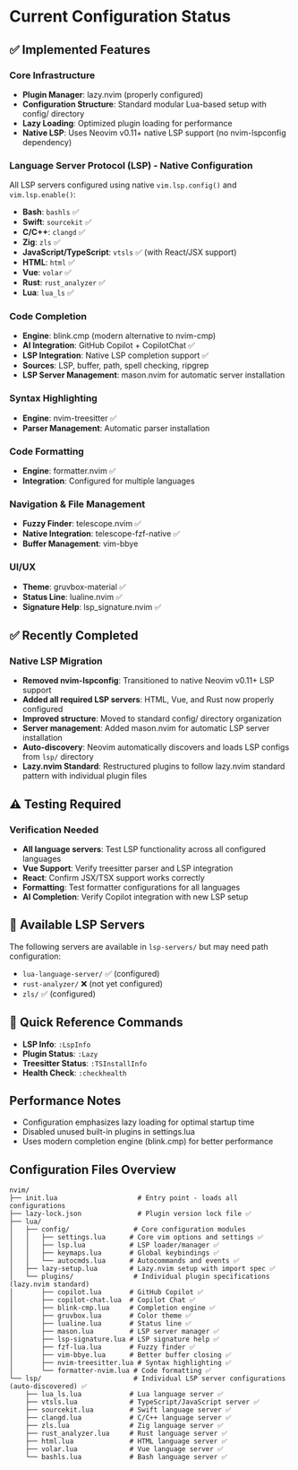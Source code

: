 # Current Configuration Status

## ✅ Implemented Features

### Core Infrastructure

- **Plugin Manager**: lazy.nvim (properly configured)
- **Configuration Structure**: Standard modular Lua-based setup with config/ directory
- **Lazy Loading**: Optimized plugin loading for performance
- **Native LSP**: Uses Neovim v0.11+ native LSP support (no nvim-lspconfig dependency)

### Language Server Protocol (LSP) - Native Configuration

All LSP servers configured using native `vim.lsp.config()` and `vim.lsp.enable()`:

- **Bash**: `bashls` ✅
- **Swift**: `sourcekit` ✅
- **C/C++**: `clangd` ✅
- **Zig**: `zls` ✅
- **JavaScript/TypeScript**: `vtsls` ✅ (with React/JSX support)
- **HTML**: `html` ✅
- **Vue**: `volar` ✅
- **Rust**: `rust_analyzer` ✅
- **Lua**: `lua_ls` ✅

### Code Completion

- **Engine**: blink.cmp (modern alternative to nvim-cmp)
- **AI Integration**: GitHub Copilot + CopilotChat ✅
- **LSP Integration**: Native LSP completion support ✅
- **Sources**: LSP, buffer, path, spell checking, ripgrep
- **LSP Server Management**: mason.nvim for automatic server installation

### Syntax Highlighting

- **Engine**: nvim-treesitter ✅
- **Parser Management**: Automatic parser installation

### Code Formatting

- **Engine**: formatter.nvim ✅
- **Integration**: Configured for multiple languages

### Navigation & File Management

- **Fuzzy Finder**: telescope.nvim ✅
- **Native Integration**: telescope-fzf-native ✅
- **Buffer Management**: vim-bbye

### UI/UX

- **Theme**: gruvbox-material ✅
- **Status Line**: lualine.nvim ✅
- **Signature Help**: lsp_signature.nvim ✅

## ✅ Recently Completed

### Native LSP Migration

- **Removed nvim-lspconfig**: Transitioned to native Neovim v0.11+ LSP support
- **Added all required LSP servers**: HTML, Vue, and Rust now properly configured
- **Improved structure**: Moved to standard config/ directory organization
- **Server management**: Added mason.nvim for automatic LSP server installation
- **Auto-discovery**: Neovim automatically discovers and loads LSP configs from `lsp/` directory
- **Lazy.nvim Standard**: Restructured plugins to follow lazy.nvim standard pattern with individual plugin files

## ⚠️ Testing Required

### Verification Needed

- **All language servers**: Test LSP functionality across all configured languages
- **Vue Support**: Verify treesitter parser and LSP integration
- **React**: Confirm JSX/TSX support works correctly
- **Formatting**: Test formatter configurations for all languages
- **AI Completion**: Verify Copilot integration with new LSP setup

## 📁 Available LSP Servers

The following servers are available in `lsp-servers/` but may need path configuration:

- `lua-language-server/` ✅ (configured)
- `rust-analyzer/` ❌ (not yet configured)
- `zls/` ✅ (configured)

## 🔗 Quick Reference Commands

- **LSP Info**: `:LspInfo`
- **Plugin Status**: `:Lazy`
- **Treesitter Status**: `:TSInstallInfo`
- **Health Check**: `:checkhealth`

## Performance Notes

- Configuration emphasizes lazy loading for optimal startup time
- Disabled unused built-in plugins in settings.lua
- Uses modern completion engine (blink.cmp) for better performance

## Configuration Files Overview

```
nvim/
├── init.lua                    # Entry point - loads all configurations
├── lazy-lock.json              # Plugin version lock file ✅
├── lua/
│   ├── config/                # Core configuration modules
│   │   ├── settings.lua      # Core vim options and settings ✅
│   │   ├── lsp.lua           # LSP loader/manager ✅
│   │   ├── keymaps.lua       # Global keybindings ✅
│   │   └── autocmds.lua      # Autocommands and events ✅
│   ├── lazy-setup.lua        # Lazy.nvim setup with import spec ✅
│   └── plugins/               # Individual plugin specifications (lazy.nvim standard)
│       ├── copilot.lua       # GitHub Copilot ✅
│       ├── copilot-chat.lua  # Copilot Chat ✅
│       ├── blink-cmp.lua     # Completion engine ✅
│       ├── gruvbox.lua       # Color theme ✅
│       ├── lualine.lua       # Status line ✅
│       ├── mason.lua         # LSP server manager ✅
│       ├── lsp-signature.lua # LSP signature help ✅
│       ├── fzf-lua.lua       # Fuzzy finder ✅
│       ├── vim-bbye.lua      # Better buffer closing ✅
│       ├── nvim-treesitter.lua # Syntax highlighting ✅
│       └── formatter-nvim.lua # Code formatting ✅
└── lsp/                       # Individual LSP server configurations (auto-discovered) ✅
    ├── lua_ls.lua            # Lua language server ✅
    ├── vtsls.lua             # TypeScript/JavaScript server ✅
    ├── sourcekit.lua         # Swift language server ✅
    ├── clangd.lua            # C/C++ language server ✅
    ├── zls.lua               # Zig language server ✅
    ├── rust_analyzer.lua     # Rust language server ✅
    ├── html.lua              # HTML language server ✅
    ├── volar.lua             # Vue language server ✅
    └── bashls.lua            # Bash language server ✅
```
